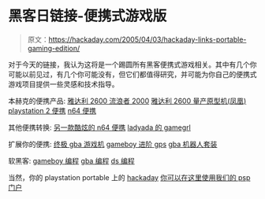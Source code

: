 # 黑客日链接-便携式游戏版

> 原文：<https://hackaday.com/2005/04/03/hackaday-links-portable-gaming-edition/>

对于今天的链接，我认为这将是一个踢圆所有黑客便携式游戏相关。其中有几个你可能以前见过，有几个你可能没有，但它们都值得研究，并可能为你自己的便携式游戏项目提供一些灵感和技术指导。

本赫克的便携产品:
[雅达利 2600 流浪者 2000](http://www.benheck.com/Games/Vag2k1.htm)
[雅达利 2600 量产原型机(凤凰)](http://www.hackaday.com/entry/1234000830038710/)
[playstation 2 便携](http://www.hackaday.com/entry/1234000390021293/)
[n64 便携](http://www.benheck.com/Games/N64p_page1.htm)

其他便携转换:
[另一款酷炫的 n64 便携](http://www.hackaday.com/entry/1234000030021605/)
[ladyada 的 gamegrl](http://www.hackaday.com/entry/1234000213034956/)

扩展你的便携:
[终极 gba 游戏机](http://www.hackaday.com/entry/1234000070035726/)
[gameboy 进阶 gps](http://www.hackaday.com/entry/1234000170034937/)
[gba 机器人套装](http://www.charmedlabs.com/xportrobot.htm)

软黑客:
[gameboy 编程](http://www.loirak.com/gameboy/gbprog.php)
[gba 编程](http://www.gbadev.org/)
[ds 编程](http://www.dsdev.org/)

当然，你的 playstation portable 上的
[hackaday](http://www.hackaday.com/entry/1234000247037796/)
[你可以在这里使用我们的 psp 门户](http://www.engadget.com/entry/1234000013038102/)